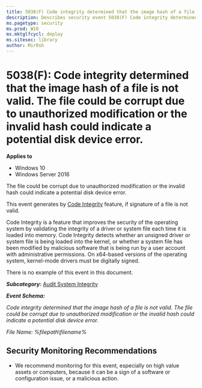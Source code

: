 ```yaml
---
title: 5038(F) Code integrity determined that the image hash of a file is not valid. (Windows 10)
description: Describes security event 5038(F) Code integrity determined that the image hash of a file is not valid.
ms.pagetype: security
ms.prod: W10
ms.mktglfcycl: deploy
ms.sitesec: library
author: Mir0sh
---
```


# 5038(F): Code integrity determined that the image hash of a file is not valid. The file could be corrupt due to unauthorized modification or the invalid hash could indicate a potential disk device error.

**Applies to**
-   Windows 10
-   Windows Server 2016
 

The file could be corrupt due to unauthorized modification or the invalid hash could indicate a potential disk device error.

This event generates by [Code Integrity](https://technet.microsoft.com/en-us/library/dd348642(v=ws.10).aspx) feature, if signature of a file is not valid.

Code Integrity is a feature that improves the security of the operating system by validating the integrity of a driver or system file each time it is loaded into memory. Code Integrity detects whether an unsigned driver or system file is being loaded into the kernel, or whether a system file has been modified by malicious software that is being run by a user account with administrative permissions. On x64-based versions of the operating system, kernel-mode drivers must be digitally signed.

There is no example of this event in this document.

***Subcategory:***&nbsp;[Audit System Integrity](audit-system-integrity.md)

***Event Schema:***

*Code integrity determined that the image hash of a file is not valid. The file could be corrupt due to unauthorized modification or the invalid hash could indicate a potential disk device error.*

*File Name: %filepath\\filename%*

## Security Monitoring Recommendations

-   We recommend monitoring for this event, especially on high value assets or computers, because it can be a sign of a software or configuration issue, or a malicious action.

